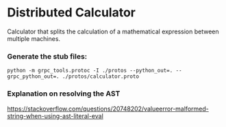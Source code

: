 # Distributed Calculator
Calculator that splits the calculation of a mathematical expression between multiple machines.

### Generate the stub files:
```python -m grpc_tools.protoc -I ./protos --python_out=. --grpc_python_out=. ./protos/calculator.proto```

### Explanation on resolving the AST
https://stackoverflow.com/questions/20748202/valueerror-malformed-string-when-using-ast-literal-eval